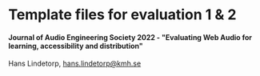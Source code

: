# Template files for evaluation 1 & 2
#### Journal of Audio Engineering Society 2022 - "Evaluating Web Audio for learning, accessibility and distribution"
Hans Lindetorp, hans.lindetorp@kmh.se
